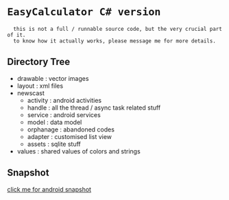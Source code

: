 `EasyCalculator C# version`
===
      this is not a full / runnable source code, but the very crucial part of it.
      to know how it actually works, please message me for more details.

Directory Tree
---
* drawable : vector images
* layout : xml files
* newscast
  * activity : android activities
  * handle : all the thread / async task related stuff
  * service : android services
  * model : data model
  * orphanage : abandoned codes
  * adapter : customised list view
  * assets : sqlite stuff
* values : shared values of colors and strings

Snapshot
---
[click me for android snapshot](https://www.dropbox.com/sh/a970rnj32slztha/AABy6oW4_eyuFoqiL21O3VaIa "android's snapshot")
